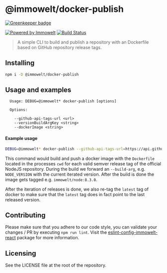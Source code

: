 # @immowelt/docker-publish

[![Greenkeeper badge](https://badges.greenkeeper.io/ImmoweltGroup/docker-publish.svg)](https://greenkeeper.io/)

[![Powered by Immowelt](https://img.shields.io/badge/powered%20by-immowelt-yellow.svg?colorB=ffb200)](https://stackshare.io/immowelt-group/)
[![Build Status](https://travis-ci.org/ImmoweltGroup/docker-publish.svg?branch=master)](https://travis-ci.org/ImmoweltGroup/docker-publish)

> A simple CLI to build and publish a repository with an Dockerfile based on GitHub repository release tags.

## Installing
```sh
npm i -D @immowelt/docker-publish
```

## Usage and examples
```
  Usage: DEBUG=@immowelt* docker-publish [options]

  Options:

    --github-api-tags-url <url>
    --versionBuildArgKey <string>
    --dockerImage <string>
```

#### Example usage
```sh
DEBUG=@immowelt* docker-publish --github-api-tags-url=https://api.github.com/repos/nodejs/node/tags --dockerImage=immowelt/node --versionBuildArgKey=NODE_VERSION
```

This command would build and push a docker image with the `Dockerfile` located in the processes `cwd` for each valid semver release tag of the official NodeJS repository. During the build we forward an `--build-arg`, e.g. `NODE_VERSION` with the current iterated version. After the build is done the image gets tagged e.g. `immowelt/node:8.3.0`.

After the iteration of releases is done, we also re-tag the `latest` tag of docker to make sure that the `latest` tag does in fact point to the last released version.

## Contributing
Please make sure that you adhere to our code style, you can validate your changes / PR by executing `npm run lint`.
Visit the [eslint-config-immowelt-react](https://github.com/ImmoweltHH/eslint-config-immowelt-react) package for more information.

## Licensing
See the LICENSE file at the root of the repository.
